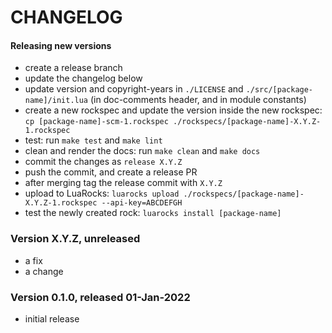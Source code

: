 # CHANGELOG

#### Releasing new versions

- create a release branch
- update the changelog below
- update version and copyright-years in `./LICENSE` and `./src/[package-name]/init.lua` (in doc-comments
  header, and in module constants)
- create a new rockspec and update the version inside the new rockspec:
  `cp [package-name]-scm-1.rockspec ./rockspecs/[package-name]-X.Y.Z-1.rockspec`
- test: run `make test` and `make lint`
- clean and render the docs: run `make clean` and `make docs`
- commit the changes as `release X.Y.Z`
- push the commit, and create a release PR
- after merging tag the release commit with `X.Y.Z`
- upload to LuaRocks: `luarocks upload ./rockspecs/[package-name]-X.Y.Z-1.rockspec --api-key=ABCDEFGH`
- test the newly created rock: `luarocks install [package-name]`

### Version X.Y.Z, unreleased

  - a fix
  - a change

### Version 0.1.0, released 01-Jan-2022

  - initial release
